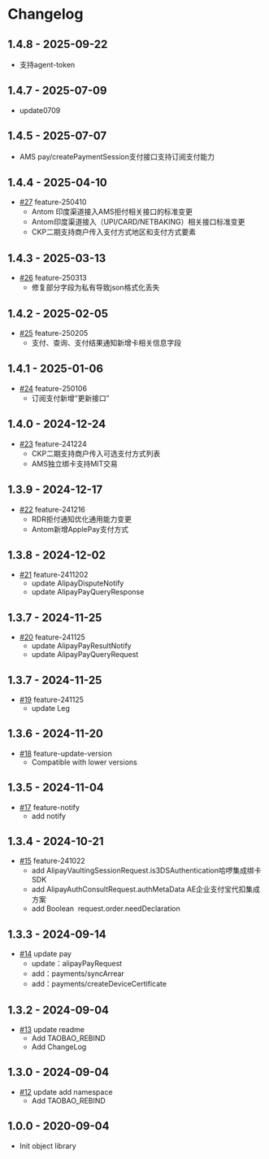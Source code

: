 # Changelog

## 1.4.8 - 2025-09-22
- 支持agent-token

## 1.4.7 - 2025-07-09
- update0709

## 1.4.5 - 2025-07-07
  - AMS pay/createPaymentSession支付接口支持订阅支付能力

## 1.4.4 - 2025-04-10
* [#27](https://github.com/alipay/global-open-sdk-php/pull/25) feature-250410 
  - Antom 印度渠道接入AMS拒付相关接口的标准变更 
  - Antom印度渠道接入（UPI/CARD/NETBAKING）相关接口标准变更 
  - CKP二期支持商户传入支付方式地区和支付方式要素

## 1.4.3 - 2025-03-13
* [#26](https://github.com/alipay/global-open-sdk-php/pull/25) feature-250313
  - 修复部分字段为私有导致json格式化丢失

## 1.4.2 - 2025-02-05
* [#25](https://github.com/alipay/global-open-sdk-php/pull/25) feature-250205
  - 支付、查询、支付结果通知新增卡相关信息字段

## 1.4.1 - 2025-01-06
* [#24](https://github.com/alipay/global-open-sdk-php/pull/24) feature-250106
  - 订阅支付新增“更新接口”

## 1.4.0 - 2024-12-24
* [#23](https://github.com/alipay/global-open-sdk-php/pull/23) feature-241224
  - CKP二期支持商户传入可选支付方式列表
  - AMS独立绑卡支持MIT交易

## 1.3.9 - 2024-12-17
* [#22](https://github.com/alipay/global-open-sdk-php/pull/22) feature-241216
  - RDR拒付通知优化通用能力变更
  - Antom新增ApplePay支付方式

## 1.3.8 - 2024-12-02
* [#21](https://github.com/alipay/global-open-sdk-php/pull/21) feature-2411202
  - update AlipayDisputeNotify
  - update AlipayPayQueryResponse


## 1.3.7 - 2024-11-25
* [#20](https://github.com/alipay/global-open-sdk-php/pull/20) feature-241125
  - update AlipayPayResultNotify
  - update AlipayPayQueryRequest

## 1.3.7 - 2024-11-25
* [#19](https://github.com/alipay/global-open-sdk-php/pull/19) feature-241125
  - update Leg

## 1.3.6 - 2024-11-20
* [#18](https://github.com/alipay/global-open-sdk-php/pull/18) feature-update-version
  - Compatible with lower versions

## 1.3.5 - 2024-11-04
* [#17](https://github.com/alipay/global-open-sdk-php/pull/17) feature-notify
  - add notify

## 1.3.4 - 2024-10-21
* [#15](https://github.com/alipay/global-open-sdk-php/pull/15) feature-241022
  - add AlipayVaultingSessionRequest.is3DSAuthentication哈啰集成绑卡SDK
  - add AlipayAuthConsultRequest.authMetaData AE企业支付宝代扣集成方案
  - add Boolean  request.order.needDeclaration

## 1.3.3 - 2024-09-14
* [#14](https://github.com/alipay/global-open-sdk-php/pull/14)  update pay
  * update：alipayPayRequest 
  * add：payments/syncArrear 
  * add：payments/createDeviceCertificate

## 1.3.2 - 2024-09-04
* [#13](https://github.com/alipay/global-open-sdk-php/pull/13)  update readme
   * Add TAOBAO_REBIND
   * Add ChangeLog

## 1.3.0 - 2024-09-04
* [#12](https://github.com/alipay/global-open-sdk-php/pull/12)  update add namespace
   * Add TAOBAO_REBIND

## 1.0.0 - 2020-09-04
*  Init object library

